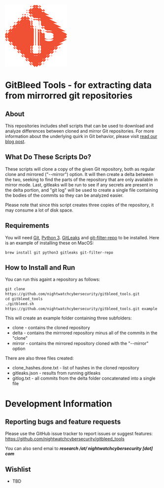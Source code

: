 <img src="/gitbleed_icon.png" width="200" alt="logo"/>

# GitBleed Tools - for extracting data from mirrorred git repositories
## About
This repositories includes shell scripts that can be used to download and analyze differences between cloned and mirror Git repositories. For more information about the underlying quirk in Git behavior, please visit [read our blog post](TBD).

## What Do These Scripts Do? 
These scripts will clone a copy of the given Git repository, both as regular clone and mirrored ("--mirror") option. It will then create a delta between the two, seeking to find the parts of the repository that are only available in mirror mode. Last, gitleaks will be run to see if any secrets are present in the delta portion, and "git log" will be used to create a single file containing the bodies of the commits so they can be analyzed easier.

Please note that since this script creates three copies of the repository, it may consume a lot of disk space.

## Requirements
You will need [Git](https://git-scm.com/), [Python 3](https://www.python.org/). [GitLeaks](https://github.com/zricethezav/gitleaks) and [git-filter-repo](https://github.com/newren/git-filter-repo) to be installed. Here is an example of installing these on MacOS:
```
brew install git python3 gitleaks git-filter-repo
```

## How to Install and Run
You can run this againt a repository as follows:
```
git clone https://github.com/nightwatchcybersecurity/gitbleed_tools.git
cd gitbleed_tools
./gitbleed.sh https://github.com/nightwatchcybersecurity/gitbleed_tools.git example
```
This will create an example folder containing three subfolders:
   * clone - contains the cloned repository
   * delta - contains the mirrrored repository minus all of the commits in the "clone"
   * mirror - contains the mirrored repository cloned with the "--mirror" option

There are also three files created:
   * clone_hashes.done.txt - list of hashes in the cloned repository
   * gitleaks.json - results from running gitleaks
   * gitlog.txt - all commits from the delta folder concatenated into a single file

# Development Information

## Reporting bugs and feature requests
Please use the GitHub issue tracker to report issues or suggest features:
https://github.com/nightwatchcybersecurity/gitbleed_tools

You can also send emai to ***research /at/ nightwatchcybersecurity [dot] com***

## Wishlist
- TBD
